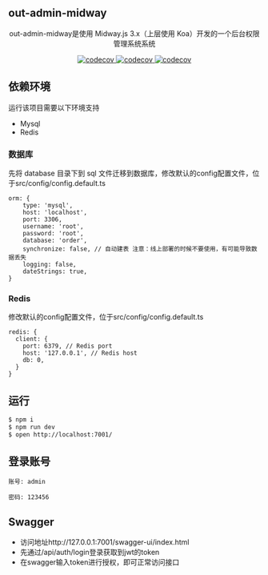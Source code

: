 ## out-admin-midway
<p align="center">out-admin-midway是使用 Midway.js 3.x（上层使用 Koa）开发的一个后台权限管理系统系统
<p align="center">
  <a href="http://midwayjs.org/" target="_blank">
    <img src="https://img.shields.io/badge/midway-3.x-green#:~:text=midway-,midway,-3.x" alt="codecov" />
  </a>
  <a href="hhttps://github.com/Outjs/out-admin-midway" target="_blank">
    <img src="https://img.shields.io/badge/version-1.0.0-green#:~:text=version-,version,-1.0.0" alt="codecov" />
  </a>
  <a href="hhttps://github.com/Outjs/out-admin-midway/blob/master/LICENSE" target="_blank">
    <img src="https://img.shields.io/github/license/Outjs/out-admin-midway?logo=MIT" alt="codecov" />
  </a>
</p>


## 依赖环境


运行该项目需要以下环境支持
- Mysql
- Redis



### 数据库

先将 database 目录下到 sql 文件迁移到数据库，修改默认的config配置文件，位于src/config/config.default.ts

```
orm: {
    type: 'mysql',
    host: 'localhost',
    port: 3306,
    username: 'root',
    password: 'root',
    database: 'order',
    synchronize: false, // 自动建表 注意：线上部署的时候不要使用，有可能导致数据丢失
    logging: false,
    dateStrings: true,
}
```

### Redis
修改默认的config配置文件，位于src/config/config.default.ts
```
redis: {
  client: {
    port: 6379, // Redis port
    host: '127.0.0.1', // Redis host
    db: 0,
  }
}

```

## 运行

```bash
$ npm i
$ npm run dev
$ open http://localhost:7001/
```

## 登录账号
```
账号: admin

密码: 123456
```


## Swagger


 - 访问地址http://127.0.0.1:7001/swagger-ui/index.html
- 先通过/api/auth/login登录获取到jwt的token
- 在swagger输入token进行授权，即可正常访问接口




